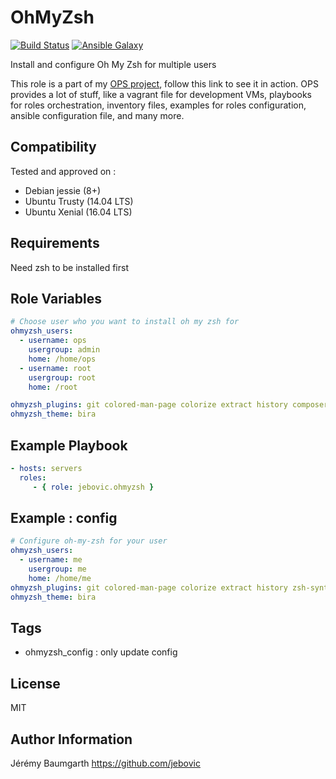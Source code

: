 OhMyZsh
=======

[![Build Status](https://travis-ci.org/jebovic/ansible-ohmyzsh.svg?branch=master)](https://travis-ci.org/jebovic/ansible-ohmyzsh) [![Ansible Galaxy](https://img.shields.io/badge/galaxy-jebovic.ohmyzsh-blue.svg?style=flat)](https://galaxy.ansible.com/jebovic/ohmyzsh)

Install and configure Oh My Zsh for multiple users

This role is a part of my [OPS project](https://github.com/jebovic/ops), follow this link to see it in action. OPS provides a lot of stuff, like a vagrant file for development VMs, playbooks for roles orchestration, inventory files, examples for roles configuration, ansible configuration file, and many more.

Compatibility
-------------

Tested and approved on :

* Debian jessie (8+)
* Ubuntu Trusty (14.04 LTS)
* Ubuntu Xenial (16.04 LTS)

Requirements
------------

Need zsh to be installed first

Role Variables
--------------

```yaml
# Choose user who you want to install oh my zsh for
ohmyzsh_users:
  - username: ops
    usergroup: admin
    home: /home/ops
  - username: root
    usergroup: root
    home: /root

ohmyzsh_plugins: git colored-man-page colorize extract history composer zsh-syntax-highlighting
ohmyzsh_theme: bira
```

Example Playbook
----------------

```yaml
- hosts: servers
  roles:
     - { role: jebovic.ohmyzsh }
```

Example : config
----------------

```yaml
# Configure oh-my-zsh for your user
ohmyzsh_users:
  - username: me
    usergroup: me
    home: /home/me
ohmyzsh_plugins: git colored-man-page colorize extract history zsh-syntax-highlighting
ohmyzsh_theme: bira
```

Tags
----

* ohmyzsh_config : only update config

License
-------

MIT

Author Information
------------------

Jérémy Baumgarth https://github.com/jebovic
